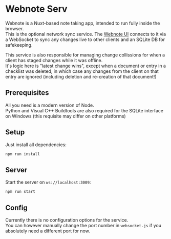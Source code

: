 # Webnote Serv
Webnote is a Nuxt-based note taking app, intended to run fully inside the browser.  
This is the optional network sync service. The [Webnote UI](https://github.com/Chickenbreadlp/webnote_client) connects to it via a WebSocket to sync any changes live to other clients and an SQLite DB for safekeeping.

This service is also responsible for managing change collissions for when a client has staged changes while it was offline.  
It's logic here is "latest change wins", except when a document or entry in a checklist was deleted, in which case any changes from the client on that entry are ignored (including deletion and re-creation of that document!)

## Prerequisites
All you need is a modern version of Node.  
Python and Visual C++ Buildtools are also required for the SQLite interface on Windows (this requisite may differ on other platforms)

## Setup
Just install all dependencies:
```sh
npm run install
```

## Server
Start the server on `ws://localhost:3009`:
```sh
npm run start
```

## Config
Currently there is no configuration options for the service.  
You can however manually change the port number in `websocket.js` if you absolutely need a different port for now.